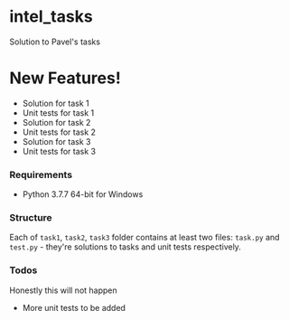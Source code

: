 # intel_tasks

Solution to Pavel's tasks

# New Features!

  - Solution for task 1
  - Unit tests for task 1
  - Solution for task 2
  - Unit tests for task 2
  - Solution for task 3
  - Unit tests for task 3

### Requirements

* Python 3.7.7 64-bit for Windows

### Structure

Each of `task1`, `task2`, `task3` folder contains at least two files: `task.py` and `test.py` - they're solutions to tasks and unit tests respectively.

### Todos

Honestly this will not happen

 - More unit tests to be added